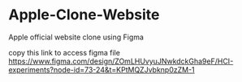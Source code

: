 # Apple-Clone-Website
Apple official website clone using Figma

copy this link to access figma file
https://www.figma.com/design/ZOmLHUvyuJNwkdckGha9eF/HCI-experiments?node-id=73-24&t=KPtMQZJvbknp0zZM-1
